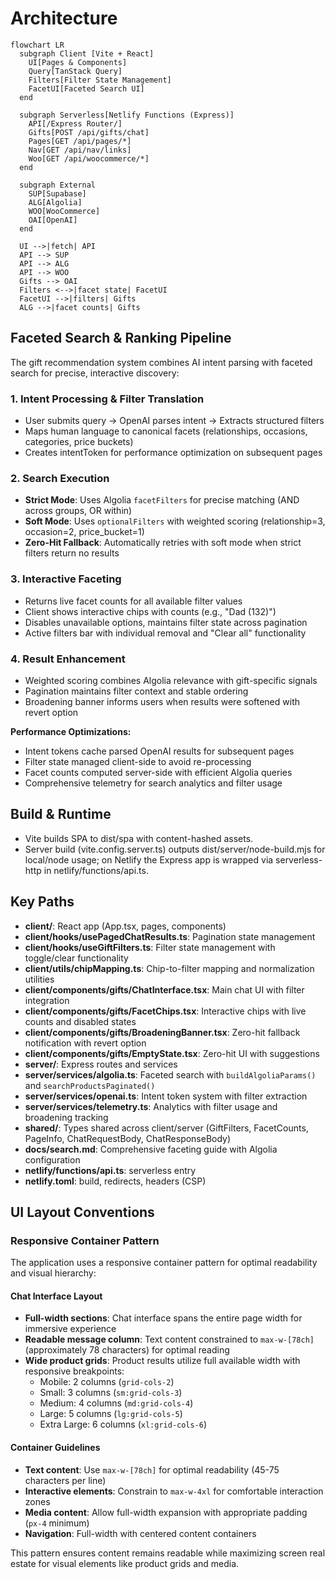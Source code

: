 # Architecture

```mermaid
flowchart LR
  subgraph Client [Vite + React]
    UI[Pages & Components]
    Query[TanStack Query]
    Filters[Filter State Management]
    FacetUI[Faceted Search UI]
  end

  subgraph Serverless[Netlify Functions (Express)]
    API[/Express Router/]
    Gifts[POST /api/gifts/chat]
    Pages[GET /api/pages/*]
    Nav[GET /api/nav/links]
    Woo[GET /api/woocommerce/*]
  end

  subgraph External
    SUP[Supabase]
    ALG[Algolia]
    WOO[WooCommerce]
    OAI[OpenAI]
  end

  UI -->|fetch| API
  API --> SUP
  API --> ALG
  API --> WOO
  Gifts --> OAI
  Filters <-->|facet state| FacetUI
  FacetUI -->|filters| Gifts
  ALG -->|facet counts| Gifts
```

## Faceted Search & Ranking Pipeline

The gift recommendation system combines AI intent parsing with faceted search for precise, interactive discovery:

### 1. **Intent Processing & Filter Translation**
- User submits query → OpenAI parses intent → Extracts structured filters
- Maps human language to canonical facets (relationships, occasions, categories, price buckets)
- Creates intentToken for performance optimization on subsequent pages

### 2. **Search Execution**
- **Strict Mode**: Uses Algolia `facetFilters` for precise matching (AND across groups, OR within)
- **Soft Mode**: Uses `optionalFilters` with weighted scoring (relationship=3, occasion=2, price_bucket=1)
- **Zero-Hit Fallback**: Automatically retries with soft mode when strict filters return no results

### 3. **Interactive Faceting**
- Returns live facet counts for all available filter values
- Client shows interactive chips with counts (e.g., "Dad (132)")
- Disables unavailable options, maintains filter state across pagination
- Active filters bar with individual removal and "Clear all" functionality

### 4. **Result Enhancement**
- Weighted scoring combines Algolia relevance with gift-specific signals
- Pagination maintains filter context and stable ordering
- Broadening banner informs users when results were softened with revert option

**Performance Optimizations:**
- Intent tokens cache parsed OpenAI results for subsequent pages
- Filter state managed client-side to avoid re-processing
- Facet counts computed server-side with efficient Algolia queries
- Comprehensive telemetry for search analytics and filter usage

## Build & Runtime
- Vite builds SPA to dist/spa with content-hashed assets.
- Server build (vite.config.server.ts) outputs dist/server/node-build.mjs for local/node usage; on Netlify the Express app is wrapped via serverless-http in netlify/functions/api.ts.

## Key Paths
- **client/**: React app (App.tsx, pages, components)
- **client/hooks/usePagedChatResults.ts**: Pagination state management
- **client/hooks/useGiftFilters.ts**: Filter state management with toggle/clear functionality
- **client/utils/chipMapping.ts**: Chip-to-filter mapping and normalization utilities
- **client/components/gifts/ChatInterface.tsx**: Main chat UI with filter integration
- **client/components/gifts/FacetChips.tsx**: Interactive chips with live counts and disabled states
- **client/components/gifts/BroadeningBanner.tsx**: Zero-hit fallback notification with revert option
- **client/components/gifts/EmptyState.tsx**: Zero-hit UI with suggestions
- **server/**: Express routes and services
- **server/services/algolia.ts**: Faceted search with `buildAlgoliaParams()` and `searchProductsPaginated()`
- **server/services/openai.ts**: Intent token system with filter extraction
- **server/services/telemetry.ts**: Analytics with filter usage and broadening tracking
- **shared/**: Types shared across client/server (GiftFilters, FacetCounts, PageInfo, ChatRequestBody, ChatResponseBody)
- **docs/search.md**: Comprehensive faceting guide with Algolia configuration
- **netlify/functions/api.ts**: serverless entry
- **netlify.toml**: build, redirects, headers (CSP)

## UI Layout Conventions

### Responsive Container Pattern

The application uses a responsive container pattern for optimal readability and visual hierarchy:

#### Chat Interface Layout
- **Full-width sections**: Chat interface spans the entire page width for immersive experience
- **Readable message column**: Text content constrained to `max-w-[78ch]` (approximately 78 characters) for optimal reading
- **Wide product grids**: Product results utilize full available width with responsive breakpoints:
  - Mobile: 2 columns (`grid-cols-2`)
  - Small: 3 columns (`sm:grid-cols-3`)
  - Medium: 4 columns (`md:grid-cols-4`)
  - Large: 5 columns (`lg:grid-cols-5`)
  - Extra Large: 6 columns (`xl:grid-cols-6`)

#### Container Guidelines
- **Text content**: Use `max-w-[78ch]` for optimal readability (45-75 characters per line)
- **Interactive elements**: Constrain to `max-w-4xl` for comfortable interaction zones
- **Media content**: Allow full-width expansion with appropriate padding (`px-4` minimum)
- **Navigation**: Full-width with centered content containers

This pattern ensures content remains readable while maximizing screen real estate for visual elements like product grids and media.
